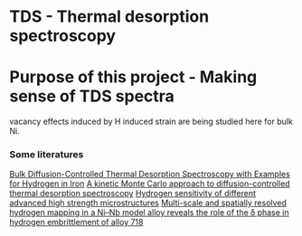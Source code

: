 # TDS -  Thermal desorption spectroscopy


# Purpose of this project  - Making sense of TDS spectra
vacancy effects induced by H induced strain are being studied here for bulk Ni.

### Some literatures

[Bulk Diffusion-Controlled Thermal Desorption Spectroscopy with Examples for Hydrogen in Iron](https://link.springer.com/article/10.1007/s11661-015-3236-2)
[A kinetic Monte Carlo approach to diffusion-controlled thermal desorption spectroscopy](https://royalsocietypublishing.org/doi/10.1098/rsta.2016.0404)
[Hydrogen sensitivity of different advanced high strength microstructures](https://op.europa.eu/en/publication-detail/-/publication/30f4719a-d73d-4e8e-8933-be60ccd7f029)
[Multi-scale and spatially resolved hydrogen mapping in a Ni–Nb model alloy reveals the role of the δ phase in hydrogen embrittlement of alloy 718](https://www.sciencedirect.com/science/article/pii/S1359645416301252)
